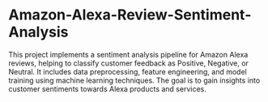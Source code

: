 # Amazon-Alexa-Review-Sentiment-Analysis
This project implements a sentiment analysis pipeline for Amazon Alexa reviews, helping to classify customer feedback as Positive, Negative, or Neutral. It includes data preprocessing, feature engineering, and model training using machine learning techniques. The goal is to gain insights into customer sentiments towards Alexa products and services.
